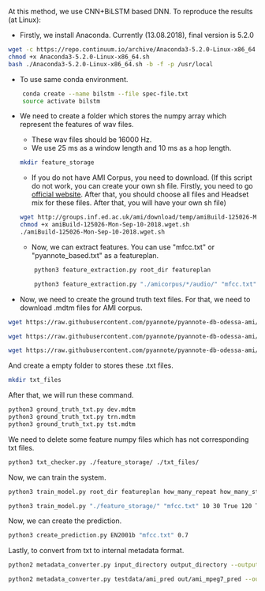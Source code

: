 At this method, we use CNN+BiLSTM based DNN. To reproduce the results (at Linux):

- Firstly, we install Anaconda. Currently (13.08.2018), final version is 5.2.0
``` sh
wget -c https://repo.continuum.io/archive/Anaconda3-5.2.0-Linux-x86_64.sh
chmod +x Anaconda3-5.2.0-Linux-x86_64.sh
bash ./Anaconda3-5.2.0-Linux-x86_64.sh -b -f -p /usr/local
```

- To use same conda environment.
``` sh
    conda create --name bilstm --file spec-file.txt
    source activate bilstm
```

- We need to create a folder which stores the numpy array which represent the features of wav files. 

    - These wav files should be 16000 Hz. 
    - We use 25 ms as a window length and 10 ms as a hop length.
    ``` sh
    mkdir feature_storage
    ```

    - If you do not have AMI Corpus, you need to download. (If this script do not work, you can create your own sh file. Firstly, you need to go [official website](http://groups.inf.ed.ac.uk/ami/download/). After that, you should choose all files and Headset mix for these files. After that, you will have your own sh file)
    ``` sh
    wget http://groups.inf.ed.ac.uk/ami/download/temp/amiBuild-125026-Mon-Sep-10-2018.wget.sh
    chmod +x amiBuild-125026-Mon-Sep-10-2018.wget.sh
    ./amiBuild-125026-Mon-Sep-10-2018.wget.sh
    ```

    - Now, we can extract features. You can use "mfcc.txt" or "pyannote_based.txt" as a featureplan.
    ``` sh
        python3 feature_extraction.py root_dir featureplan

        python3 feature_extraction.py "./amicorpus/*/audio/" "mfcc.txt" {example usage}
    ```
        
- Now, we need to create the ground truth text files. For that, we need to download .mdtm files for AMI corpus. 
``` sh
wget https://raw.githubusercontent.com/pyannote/pyannote-db-odessa-ami/master/AMI/data/speaker_diarization/dev.mdtm

wget https://raw.githubusercontent.com/pyannote/pyannote-db-odessa-ami/master/AMI/data/speaker_diarization/trn.mdtm

wget https://raw.githubusercontent.com/pyannote/pyannote-db-odessa-ami/master/AMI/data/speaker_diarization/tst.mdtm
```

And create a empty folder to stores these .txt files.
``` sh
mkdir txt_files
``` 

 After that, we will run these command.
``` sh
python3 ground_truth_txt.py dev.mdtm
python3 ground_truth_txt.py trn.mdtm
python3 ground_truth_txt.py tst.mdtm
```

We need to delete some feature numpy files which has not corresponding txt files.
``` sh
python3 txt_checker.py ./feature_storage/ ./txt_files/
```

Now, we can train the system. 

``` sh
python3 train_model.py root_dir featureplan how_many_repeat how_many_step boost how_many_boost fuzzy epoch 

python3 train_model.py "./feature_storage/" "mfcc.txt" 10 30 True 120 True 2 {example usage}
```

Now, we can create the prediction.

``` sh
python3 create_prediction.py EN2001b "mfcc.txt" 0.7
```

Lastly, to convert from txt to internal metadata format.

``` sh
python2 metadata_converter.py input_directory output_directory --outputType=mpeg7 --inputType=txt_file

python2 metadata_converter.py testdata/ami_pred out/ami_mpeg7_pred --outputType=mpeg7 --inputType=txt_file {example usage}

```
